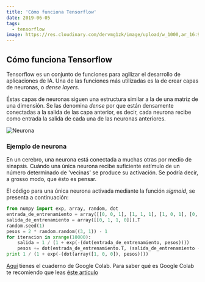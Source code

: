 ```yaml
---
title: 'Cómo funciona Tensorflow'
date: 2019-06-05
tags:
  - tensorflow
image: https://res.cloudinary.com/dervmg1zk/image/upload/w_1000,ar_16:9,c_fill,g_auto,e_sharpen/v1559762194/blog/posts/cerebro_wn6ema.jpg
---
```

## Cómo funciona Tensorflow

Tensorflow es un conjunto de funciones para agilizar el desarrollo de aplicaciones de IA. Una de las funciones más 
utilizadas es la de crear capas de neuronas, o *dense layers*.

Éstas capas de neuronas siguen una estructura similar a la de una matriz de una dimensión. Se las 
denomina *dense* por que están densamente conectadas a la salida de las capa anterior, 
es decir, cada neurona recibe como entrada la salida de cada una de las neuronas anteriores.

![Neurona](https://res.cloudinary.com/dervmg1zk/image/upload/v1559761517/blog/posts/neurona0.png)

### Ejemplo de neurona

En un cerebro, una neurona está conectada a muchas otras por medio de sinapsis. Cuándo una 
única neurona recibe suficiente estímulo de un número determinado de 'vecinas' se produce 
su activación. Se podría decir, a grosso modo, que ésto es pensar.

El código para una única neurona activada mediante la función *sigmoid*, se presenta a 
continuación:

```python
from numpy import exp, array, random, dot
entrada_de_entrenamiento = array([[0, 0, 1], [1, 1, 1], [1, 0, 1], [0, 1, 1]])
salida_de_entrenamiento = array([[0, 1, 1, 0]]).T
random.seed(1)
pesos = 2 * random.random((3, 1)) - 1
for iteracion in xrange(10000):
    salida = 1 / (1 + exp(-(dot(entrada_de_entrenamiento, pesos))))
    pesos += dot(entrada_de_entrenamiento.T, (salida_de_entrenamiento - salida) * salida * (1 - salida))
print 1 / (1 + exp(-(dot(array([1, 0, 0]), pesos))))
```

[Aquí](https://drive.google.com/open?id=1rL1zFxsVWMgbgmdIx6XpamIRnFVV-kiS) tienes el 
cuaderno de Google Colab. Para saber qué es Google Colab te recomiendo que leas 
[éste artículo](https://medium.com/@pau.martinez/google-colab-tips-para-principiantes-e39d6e7051d4)


